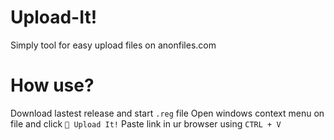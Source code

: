 # Upload-It!
Simply tool for easy upload files on anonfiles.com

# How use?
Download lastest release and start `.reg` file
Open windows context menu on file and click `🌟 Upload It!`
Paste link in ur browser using `CTRL + V`
